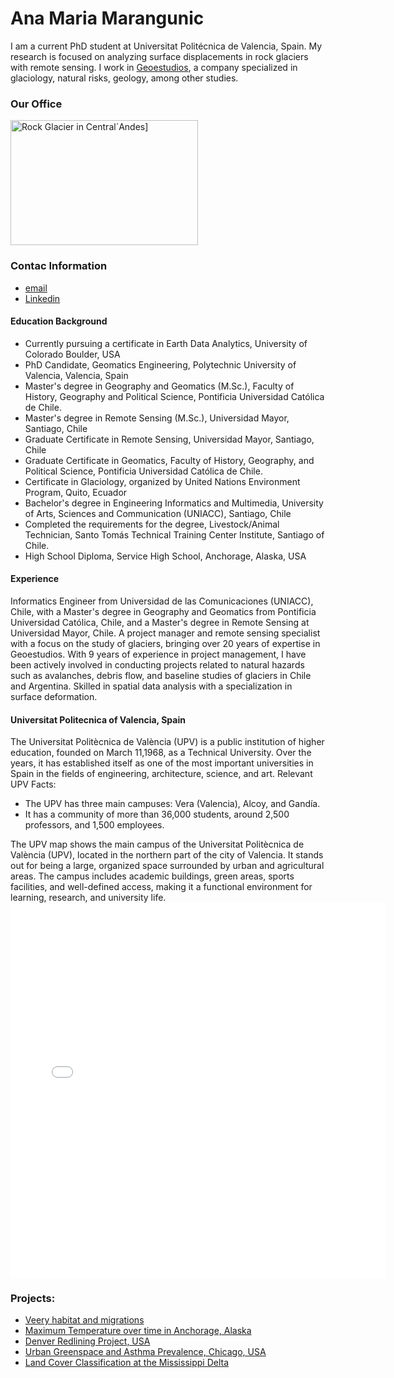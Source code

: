 # Ana Maria Marangunic

I am a current PhD student at Universitat Politécnica de Valencia, Spain. My research is focused on analyzing surface displacements in rock glaciers with remote sensing. 
I work in [Geoestudios](https://geoestudios.cl), a company specialized in glaciology, natural risks, geology, among other studies.

### Our Office
<img src="img/20190215_090613.jpg" alt="Rock Glacier in Central´Andes]" width="300" height="200">

### Contac Information
* [email](mailto:amarangunic@gmail.com)
* [Linkedin](https://linkedin.com/in/ana-maría-marangunic-vrsalovic-44a89160)

#### Education Background
* Currently pursuing a certificate in Earth Data Analytics, University of Colorado Boulder, USA
* PhD Candidate, Geomatics Engineering, Polytechnic University of Valencia, Valencia, Spain
* Master's degree in Geography and Geomatics (M.Sc.), Faculty of History, Geography and Political Science, Pontificia Universidad Católica de Chile.
* Master's degree in Remote Sensing (M.Sc.), Universidad Mayor, Santiago, Chile
* Graduate Certificate in Remote Sensing, Universidad Mayor, Santiago, Chile
* Graduate Certificate in Geomatics, Faculty of History, Geography, and Political Science, Pontificia Universidad Católica de Chile.
* Certificate in Glaciology, organized by United Nations Environment Program, Quito, Ecuador
* Bachelor's degree in Engineering Informatics and Multimedia, University of Arts, Sciences and Communication (UNIACC),   Santiago, Chile
* Completed the requirements for the degree, Livestock/Animal Technician, Santo Tomás Technical Training Center Institute, Santiago of Chile.
* High School Diploma, Service High School, Anchorage, Alaska, USA

#### Experience
Informatics Engineer from Universidad de las Comunicaciones (UNIACC), Chile, with a Master's degree in Geography and Geomatics from Pontificia Universidad Católica, Chile,
and a Master's degree in Remote Sensing at Universidad Mayor, Chile. A project manager and remote sensing specialist with a focus on the study of glaciers, bringing over
20 years of expertise in Geoestudios. With 9 years of experience in project management, I have been actively involved in conducting projects related to natural hazards 
such as avalanches, debris flow, and baseline studies of glaciers in Chile and Argentina. Skilled in spatial data analysis with a specialization in surface deformation.

#### Universitat Politecnica of Valencia, Spain
The Universitat Politècnica de València (UPV) is a public institution of higher education, founded on March 11,1968, as a Technical University. Over the years, it has
established itself as one of the most important universities in Spain in the fields of engineering, architecture, science, and art.
Relevant UPV Facts:
* The UPV has three main campuses: Vera (Valencia), Alcoy, and Gandía.
* It has a community of more than 36,000 students, around 2,500 professors, and 1,500 employees.

The UPV map shows the main campus of the Universitat Politècnica de València (UPV), located in the northern part of the city of Valencia. It stands out for being a large,
organized space surrounded by urban and agricultural areas.
The campus includes academic buildings, green areas, sports facilities, and well-defined access, making it a functional environment for learning, research, and university life.
<embed type="text/html" src="img/upv.html" width="600" height="600">


### Projects:
* [Veery habitat and migrations](notebooks/veery-migatrion.html)
* [Maximum Temperature over time in Anchorage, Alaska](notebooks/anchorage_max%20temp.html)
* [Denver Redlining Project, USA](notebooks/combined_redlining_report.html)
* [Urban Greenspace and Asthma Prevalence, Chicago, USA](notebooks/Greenspace_Asthma/big-data%20Greenspace-Asthma.html)
* [Land Cover Classification at the Mississippi Delta](notebooks/clustering%20mississippi.html)
